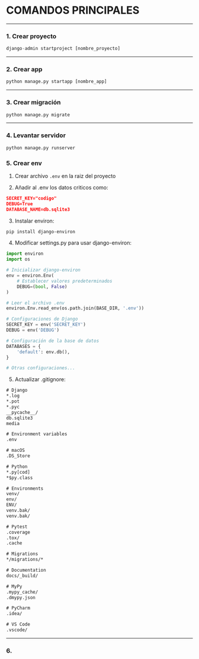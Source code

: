 # COMANDOS PRINCIPALES
___
### 1. Crear proyecto
```py
django-admin startproject [nombre_proyecto]
```
___
### 2. Crear app
```py
python manage.py startapp [nombre_app]
```
___
### 3. Crear migración
```python
python manage.py migrate
```
___
### 4. Levantar servidor
```python
python manage.py runserver
```

### 5. Crear env
1. Crear archivo ``.env`` en la raiz del proyecto

2. Añadir al .env los datos criticos como:
```json
SECRET_KEY="codigo"
DEBUG=True
DATABASE_NAME=db.sqlite3
```
3. Instalar environ:
```bash
pip install django-environ
```
4. Modificar settings.py para usar django-environ:
```python
import environ
import os

# Inicializar django-environ
env = environ.Env(
    # Establecer valores predeterminados
    DEBUG=(bool, False)
)

# Leer el archivo .env
environ.Env.read_env(os.path.join(BASE_DIR, '.env'))

# Configuraciones de Django
SECRET_KEY = env('SECRET_KEY')
DEBUG = env('DEBUG')

# Configuración de la base de datos
DATABASES = {
    'default': env.db(),
}

# Otras configuraciones...

```
5. Actualizar .gitignore:
```txt
# Django
*.log
*.pot
*.pyc
__pycache__/
db.sqlite3
media

# Environment variables
.env

# macOS
.DS_Store

# Python
*.py[cod]
*$py.class

# Environments
venv/
env/
ENV/
venv.bak/
venv.bak/

# Pytest
.coverage
.tox/
.cache

# Migrations
*/migrations/*

# Documentation
docs/_build/

# MyPy
.mypy_cache/
.dmypy.json

# PyCharm
.idea/

# VS Code
.vscode/
```
___

### 6. 